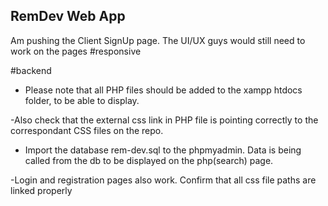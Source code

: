 ## RemDev Web App 

Am pushing the Client SignUp page. The UI/UX guys would still need to work on the pages
#responsive


#backend 
- Please note that all PHP files should be added to the xampp htdocs folder, to be able to display.

-Also check that the external css link in PHP file is pointing correctly to the correspondant CSS files on the repo.

- Import the database rem-dev.sql to the phpmyadmin. Data is being called from the db to be displayed on the php(search) page.

-Login and registration pages also work. Confirm that all css file paths are linked properly

